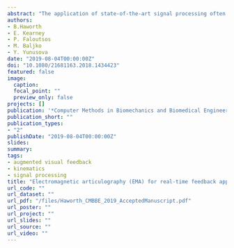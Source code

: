 ```yaml
---
abstract: "The application of state-of-the-art signal processing often differs between offline and online real-time application domains. Offline processing techniques may be used to accurately reduce signal noise and spot errors before analysis. However, without the global signal information available to offline processes, such techniques can be difficult to reproduce in online real-time applications. This paper presented methods that were developed to support a state-of-the-art computer-based speech therapy system. These methods included online head correction and low-pass filtering and aimed to reproduce offline processing data quality when using a real-time clinical feedback application. The adequacy of these methods was evaluated relative to the offline processing ‘gold’ standard and in a context of computing a specific kinematic parameter (i.e. articulatory working space). The results showed that the online real-time output values were highly correlated with the offline manually-processed values."
authors:
- B.Haworth
- E. Kearney
- P. Faloutsos
- M. Baljko
- Y. Yunusova
date: "2019-08-04T00:00:00Z"
doi: "10.1080/21681163.2018.1434423"
featured: false
image:
  caption: 
  focal_point: ""
  preview_only: false
projects: []
publication: '*Computer Methods in Biomechanics and Biomedical Engineering: Imaging & Visualization, 7*(4)'
publication_short: ""
publication_types:
- "2"
publishDate: "2019-08-04T00:00:00Z"
slides: 
summary:
tags:
- augmented visual feedback
- kinematics
- signal processing
title: "Electromagnetic articulography (EMA) for real-time feedback application: Computational techniques"
url_code: ""
url_dataset: ""
url_pdf: "/files/Haworth_CMBBE_2019_AcceptedManuscript.pdf"
url_poster: ""
url_project: ""
url_slides: ""
url_source: ""
url_video: ""
---
```

